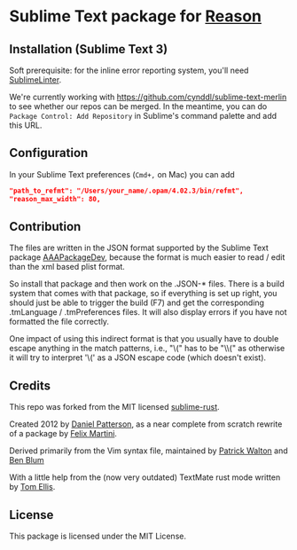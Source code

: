 # Sublime Text package for [Reason](https://github.com/facebook/reason)

## Installation (Sublime Text 3)

Soft prerequisite: for the inline error reporting system, you'll need [SublimeLinter](http://www.sublimelinter.com/en/latest/).

We're currently working with https://github.com/cynddl/sublime-text-merlin to
see whether our repos can be merged. In the meantime, you can do `Package
Control: Add Repository` in Sublime's command palette and add this URL.

## Configuration

In your Sublime Text preferences (`Cmd+,` on Mac) you can add

```json
"path_to_refmt": "/Users/your_name/.opam/4.02.3/bin/refmt",
"reason_max_width": 80,
```

## Contribution

The files are written in the JSON format supported by the Sublime Text package
[AAAPackageDev](https://github.com/SublimeText/AAAPackageDev), because the
format is much easier to read / edit than the xml based plist format.

So install that package and then work on the .JSON-* files. There is a build
system that comes with that package, so if everything is set up right, you
should just be able to trigger the build (F7) and get the corresponding
.tmLanguage / .tmPreferences files. It will also display errors if you have not
formatted the file correctly.

One impact of using this indirect format is that you usually have to double
escape anything in the match patterns, i.e., "\\(" has to be "\\\\(" as otherwise
it will try to interpret '\\(' as a JSON escape code (which doesn't exist).

## Credits

This repo was forked from the MIT licensed [sublime-rust](https://github.com/jhasse/sublime-rust).

Created 2012 by [Daniel Patterson](mailto:dbp@riseup.net), as a near complete
from scratch rewrite of a package by [Felix
Martini](https://github.com/fmartini).

Derived primarily from the Vim syntax file, maintained by [Patrick
Walton](https://github.com/pcwalton) and [Ben Blum](https://github.com/bblum)

With a little help from the (now very outdated) TextMate rust mode written by
[Tom Ellis](https://github.com/tomgrohl).

## License

This package is licensed under the MIT License.
